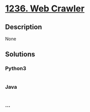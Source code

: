 # [1236. Web Crawler](https://leetcode.com/problems/web-crawler)

## Description
None


## Solutions


### Python3

```python

```

### Java

```java

```

### ...
```

```
